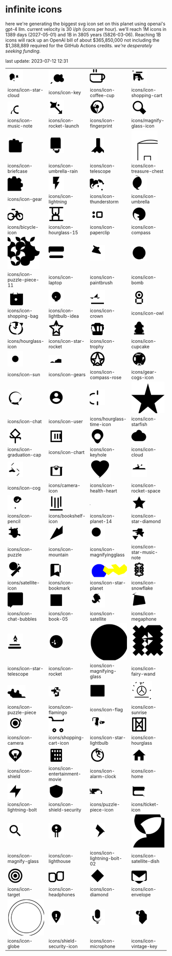 # infinite icons

here we're generating the biggest svg icon set on this planet using openai's gpt-4 llm. current velocity is 30 i/ph (icons per hour). we'll reach 1M icons in 1389 days (2027-05-01) and 1B in 3805 years (5826-03-06). Reaching 1B icons will rack up an OpenAI bill of about $365,850,000 not including the $1,388,889 required for the GitHub Actions credits. _we're desperately seeking funding._

last update: 2023-07-12 12:31

|  |  |  |  |
| ---- | ---- | ---- | ---- |
| ![icons/icon-star-cloud](icons/icon-star-cloud.svg) | ![icons/icon-key](icons/icon-key.svg) | ![icons/icon-coffee-cup](icons/icon-coffee-cup.svg) | ![icons/icon-shopping-cart](icons/icon-shopping-cart.svg) 
| icons/icon-star-cloud | icons/icon-key | icons/icon-coffee-cup | icons/icon-shopping-cart 
| ![icons/icon-music-note](icons/icon-music-note.svg) | ![icons/icon-rocket-launch](icons/icon-rocket-launch.svg) | ![icons/icon-fingerprint](icons/icon-fingerprint.svg) | ![icons/magnify-glass-icon](icons/magnify-glass-icon.svg) 
| icons/icon-music-note | icons/icon-rocket-launch | icons/icon-fingerprint | icons/magnify-glass-icon 
| ![icons/icon-briefcase](icons/icon-briefcase.svg) | ![icons/icon-umbrella-rain](icons/icon-umbrella-rain.svg) | ![icons/icon-telescope](icons/icon-telescope.svg) | ![icons/icon-treasure-chest](icons/icon-treasure-chest.svg) 
| icons/icon-briefcase | icons/icon-umbrella-rain | icons/icon-telescope | icons/icon-treasure-chest 
| ![icons/icon-gear](icons/icon-gear.svg) | ![icons/icon-lightning](icons/icon-lightning.svg) | ![icons/icon-thunderstorm](icons/icon-thunderstorm.svg) | ![icons/icon-umbrella](icons/icon-umbrella.svg) 
| icons/icon-gear | icons/icon-lightning | icons/icon-thunderstorm | icons/icon-umbrella 
| ![icons/bicycle-icon](icons/bicycle-icon.svg) | ![icons/icon-hourglass-15](icons/icon-hourglass-15.svg) | ![icons/icon-paperclip](icons/icon-paperclip.svg) | ![icons/icon-compass](icons/icon-compass.svg) 
| icons/bicycle-icon | icons/icon-hourglass-15 | icons/icon-paperclip | icons/icon-compass 
| ![icons/icon-puzzle-piece-11](icons/icon-puzzle-piece-11.svg) | ![icons/icon-laptop](icons/icon-laptop.svg) | ![icons/icon-paintbrush](icons/icon-paintbrush.svg) | ![icons/icon-bomb](icons/icon-bomb.svg) 
| icons/icon-puzzle-piece-11 | icons/icon-laptop | icons/icon-paintbrush | icons/icon-bomb 
| ![icons/icon-shopping-bag](icons/icon-shopping-bag.svg) | ![icons/icon-lightbulb-idea](icons/icon-lightbulb-idea.svg) | ![icons/icon-crown](icons/icon-crown.svg) | ![icons/icon-owl](icons/icon-owl.svg) 
| icons/icon-shopping-bag | icons/icon-lightbulb-idea | icons/icon-crown | icons/icon-owl 
| ![icons/hourglass-icon](icons/hourglass-icon.svg) | ![icons/icon-star-rocket](icons/icon-star-rocket.svg) | ![icons/icon-trophy](icons/icon-trophy.svg) | ![icons/icon-cupcake](icons/icon-cupcake.svg) 
| icons/hourglass-icon | icons/icon-star-rocket | icons/icon-trophy | icons/icon-cupcake 
| ![icons/icon-sun](icons/icon-sun.svg) | ![icons/icon-gears](icons/icon-gears.svg) | ![icons/icon-compass-rose](icons/icon-compass-rose.svg) | ![icons/gear-cogs-icon](icons/gear-cogs-icon.svg) 
| icons/icon-sun | icons/icon-gears | icons/icon-compass-rose | icons/gear-cogs-icon 
| ![icons/icon-chat](icons/icon-chat.svg) | ![icons/icon-user](icons/icon-user.svg) | ![icons/hourglass-time-icon](icons/hourglass-time-icon.svg) | ![icons/icon-starfish](icons/icon-starfish.svg) 
| icons/icon-chat | icons/icon-user | icons/hourglass-time-icon | icons/icon-starfish 
| ![icons/icon-graduation-cap](icons/icon-graduation-cap.svg) | ![icons/icon-chart](icons/icon-chart.svg) | ![icons/icon-keyhole](icons/icon-keyhole.svg) | ![icons/icon-cloud](icons/icon-cloud.svg) 
| icons/icon-graduation-cap | icons/icon-chart | icons/icon-keyhole | icons/icon-cloud 
| ![icons/icon-cog](icons/icon-cog.svg) | ![icons/camera-icon](icons/camera-icon.svg) | ![icons/icon-health-heart](icons/icon-health-heart.svg) | ![icons/icon-rocket-space](icons/icon-rocket-space.svg) 
| icons/icon-cog | icons/camera-icon | icons/icon-health-heart | icons/icon-rocket-space 
| ![icons/icon-pencil](icons/icon-pencil.svg) | ![icons/bookshelf-icon](icons/bookshelf-icon.svg) | ![icons/icon-planet-14](icons/icon-planet-14.svg) | ![icons/icon-star-diamond](icons/icon-star-diamond.svg) 
| icons/icon-pencil | icons/bookshelf-icon | icons/icon-planet-14 | icons/icon-star-diamond 
| ![icons/icon-puzzle](icons/icon-puzzle.svg) | ![icons/icon-mountain](icons/icon-mountain.svg) | ![icons/icon-magnifyingglass](icons/icon-magnifyingglass.svg) | ![icons/icon-star-music-note](icons/icon-star-music-note.svg) 
| icons/icon-puzzle | icons/icon-mountain | icons/icon-magnifyingglass | icons/icon-star-music-note 
| ![icons/satellite-icon](icons/satellite-icon.svg) | ![icons/icon-bookmark](icons/icon-bookmark.svg) | ![icons/icon-star-planet](icons/icon-star-planet.svg) | ![icons/icon-snowflake](icons/icon-snowflake.svg) 
| icons/satellite-icon | icons/icon-bookmark | icons/icon-star-planet | icons/icon-snowflake 
| ![icons/icon-chat-bubbles](icons/icon-chat-bubbles.svg) | ![icons/icon-book-05](icons/icon-book-05.svg) | ![icons/icon-satellite](icons/icon-satellite.svg) | ![icons/icon-megaphone](icons/icon-megaphone.svg) 
| icons/icon-chat-bubbles | icons/icon-book-05 | icons/icon-satellite | icons/icon-megaphone 
| ![icons/icon-star-telescope](icons/icon-star-telescope.svg) | ![icons/icon-rocket](icons/icon-rocket.svg) | ![icons/icon-magnifying-glass](icons/icon-magnifying-glass.svg) | ![icons/icon-fairy-wand](icons/icon-fairy-wand.svg) 
| icons/icon-star-telescope | icons/icon-rocket | icons/icon-magnifying-glass | icons/icon-fairy-wand 
| ![icons/icon-puzzle-piece](icons/icon-puzzle-piece.svg) | ![icons/icon-flamingo](icons/icon-flamingo.svg) | ![icons/icon-flag](icons/icon-flag.svg) | ![icons/icon-sunrise](icons/icon-sunrise.svg) 
| icons/icon-puzzle-piece | icons/icon-flamingo | icons/icon-flag | icons/icon-sunrise 
| ![icons/icon-camera](icons/icon-camera.svg) | ![icons/shopping-cart-icon](icons/shopping-cart-icon.svg) | ![icons/icon-star-lightbulb](icons/icon-star-lightbulb.svg) | ![icons/icon-hourglass](icons/icon-hourglass.svg) 
| icons/icon-camera | icons/shopping-cart-icon | icons/icon-star-lightbulb | icons/icon-hourglass 
| ![icons/icon-shield](icons/icon-shield.svg) | ![icons/icon-entertainment-movie](icons/icon-entertainment-movie.svg) | ![icons/icon-alarm-clock](icons/icon-alarm-clock.svg) | ![icons/icon-home](icons/icon-home.svg) 
| icons/icon-shield | icons/icon-entertainment-movie | icons/icon-alarm-clock | icons/icon-home 
| ![icons/icon-lightning-bolt](icons/icon-lightning-bolt.svg) | ![icons/icon-shield-security](icons/icon-shield-security.svg) | ![icons/puzzle-piece-icon](icons/puzzle-piece-icon.svg) | ![icons/ticket-icon](icons/ticket-icon.svg) 
| icons/icon-lightning-bolt | icons/icon-shield-security | icons/puzzle-piece-icon | icons/ticket-icon 
| ![icons/icon-magnify-glass](icons/icon-magnify-glass.svg) | ![icons/icon-lighthouse](icons/icon-lighthouse.svg) | ![icons/icon-lightning-bolt-02](icons/icon-lightning-bolt-02.svg) | ![icons/icon-satellite-dish](icons/icon-satellite-dish.svg) 
| icons/icon-magnify-glass | icons/icon-lighthouse | icons/icon-lightning-bolt-02 | icons/icon-satellite-dish 
| ![icons/icon-target](icons/icon-target.svg) | ![icons/icon-headphones](icons/icon-headphones.svg) | ![icons/icon-diamond](icons/icon-diamond.svg) | ![icons/icon-envelope](icons/icon-envelope.svg) 
| icons/icon-target | icons/icon-headphones | icons/icon-diamond | icons/icon-envelope 
| ![icons/icon-globe](icons/icon-globe.svg) | ![icons/shield-security-icon](icons/shield-security-icon.svg) | ![icons/icon-microphone](icons/icon-microphone.svg) | ![icons/icon-vintage-key](icons/icon-vintage-key.svg) 
| icons/icon-globe | icons/shield-security-icon | icons/icon-microphone | icons/icon-vintage-key 

